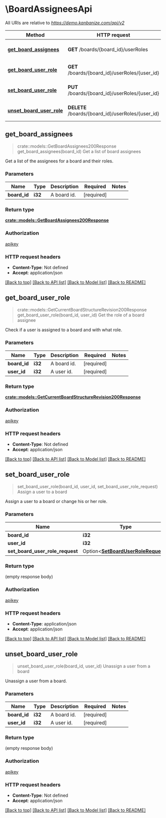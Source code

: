 # \BoardAssigneesApi

All URIs are relative to *https://demo.kanbanize.com/api/v2*

Method | HTTP request | Description
------------- | ------------- | -------------
[**get_board_assignees**](BoardAssigneesApi.md#get_board_assignees) | **GET** /boards/{board_id}/userRoles | Get a list of board assignees
[**get_board_user_role**](BoardAssigneesApi.md#get_board_user_role) | **GET** /boards/{board_id}/userRoles/{user_id} | Get the role of a board assignee
[**set_board_user_role**](BoardAssigneesApi.md#set_board_user_role) | **PUT** /boards/{board_id}/userRoles/{user_id} | Assign a user to a board
[**unset_board_user_role**](BoardAssigneesApi.md#unset_board_user_role) | **DELETE** /boards/{board_id}/userRoles/{user_id} | Unassign a user from a board



## get_board_assignees

> crate::models::GetBoardAssignees200Response get_board_assignees(board_id)
Get a list of board assignees

Get a list of the assignees for a board and their roles.

### Parameters


Name | Type | Description  | Required | Notes
------------- | ------------- | ------------- | ------------- | -------------
**board_id** | **i32** | A board id. | [required] |

### Return type

[**crate::models::GetBoardAssignees200Response**](getBoardAssignees_200_response.md)

### Authorization

[apikey](../README.md#apikey)

### HTTP request headers

- **Content-Type**: Not defined
- **Accept**: application/json

[[Back to top]](#) [[Back to API list]](../README.md#documentation-for-api-endpoints) [[Back to Model list]](../README.md#documentation-for-models) [[Back to README]](../README.md)


## get_board_user_role

> crate::models::GetCurrentBoardStructureRevision200Response get_board_user_role(board_id, user_id)
Get the role of a board assignee

Check if a user is assigned to a board and with what role.

### Parameters


Name | Type | Description  | Required | Notes
------------- | ------------- | ------------- | ------------- | -------------
**board_id** | **i32** | A board id. | [required] |
**user_id** | **i32** | A user id. | [required] |

### Return type

[**crate::models::GetCurrentBoardStructureRevision200Response**](getCurrentBoardStructureRevision_200_response.md)

### Authorization

[apikey](../README.md#apikey)

### HTTP request headers

- **Content-Type**: Not defined
- **Accept**: application/json

[[Back to top]](#) [[Back to API list]](../README.md#documentation-for-api-endpoints) [[Back to Model list]](../README.md#documentation-for-models) [[Back to README]](../README.md)


## set_board_user_role

> set_board_user_role(board_id, user_id, set_board_user_role_request)
Assign a user to a board

Assign a user to a board or change his or her role.

### Parameters


Name | Type | Description  | Required | Notes
------------- | ------------- | ------------- | ------------- | -------------
**board_id** | **i32** | A board id. | [required] |
**user_id** | **i32** | A user id. | [required] |
**set_board_user_role_request** | Option<[**SetBoardUserRoleRequest**](SetBoardUserRoleRequest.md)> |  |  |

### Return type

 (empty response body)

### Authorization

[apikey](../README.md#apikey)

### HTTP request headers

- **Content-Type**: application/json
- **Accept**: application/json

[[Back to top]](#) [[Back to API list]](../README.md#documentation-for-api-endpoints) [[Back to Model list]](../README.md#documentation-for-models) [[Back to README]](../README.md)


## unset_board_user_role

> unset_board_user_role(board_id, user_id)
Unassign a user from a board

Unassign a user from a board.

### Parameters


Name | Type | Description  | Required | Notes
------------- | ------------- | ------------- | ------------- | -------------
**board_id** | **i32** | A board id. | [required] |
**user_id** | **i32** | A user id. | [required] |

### Return type

 (empty response body)

### Authorization

[apikey](../README.md#apikey)

### HTTP request headers

- **Content-Type**: Not defined
- **Accept**: application/json

[[Back to top]](#) [[Back to API list]](../README.md#documentation-for-api-endpoints) [[Back to Model list]](../README.md#documentation-for-models) [[Back to README]](../README.md)

